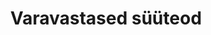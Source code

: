 ---
schema: default
title: Varavastased süüteod
notes: Andmehulk sisaldab andmeid Politsei- ja Piirivalveametis registreeritud varavastaste süütegude kohta. Avaldatavate andmete täpsemale kirjeldusele on viidatud täiendavate linkide all.
department: ''
category:
  - Government services
resources:
  - name: 11.01.2018 Süüteod üle-eelmise viie aasta kohta
    url: 'https://opendata.smit.ee/ppa/files/vara_3.zip'
    format: ZIP
  - name: 11.01.2018 Süüteod üle-eelmise viie aasta kohta
    url: 'https://opendata.smit.ee/ppa/csv/vara_3.csv'
    format: CSV
  - name: 16.11.2017 Süüteod eelmisele aastale eelneval 5 aastal ZIP
    url: 'https://opendata.smit.ee/ppa/files/vara_2.zip'
    format: csv / zip
  - name: 16.11.2017 Süüteod eelmisele aastale eelneval 5 aastal
    url: 'https://opendata.smit.ee/ppa/csv/vara_2.csv'
    format: CSV
  - name: 16.11.2017 Süüteod sellel ja eelmisel aastal ZIP
    url: 'https://opendata.smit.ee/ppa/files/vara_1.zip'
    format: csv / zip
  - name: 16.11.2017 Süüteod sellel ja eelmisel aastal
    url: 'https://opendata.smit.ee/ppa/csv/vara_1.csv'
    format: CSV
  - name: Selgitused avaldatavate andmete kohta
    url: 'https://www.politsei.ee/et/organisatsioon/analuus-ja-statistika/avaandmed.dot'
    format: veebileht
license: 'http://creativecommons.org/licenses/by/3.0/'
date_issued: 15/11/2017
date_modified: 15/11/2017
organization: Politsei- ja Piirivalveamet
maintainer_name: Maarja Vesi
maintainer_email: maarja.vesi@politsei.ee
maintainer_phone: '6123348'
legacy_url: 'https://opendata.riik.ee/en/dataset/varavastased-syyteod'
---